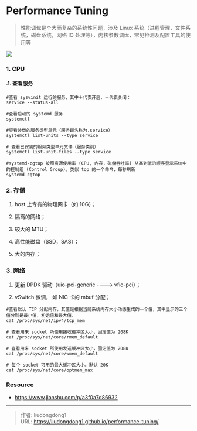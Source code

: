 # Performance Tuning


> 性能调优是个大而复杂的系统性问题，涉及 Linux 系统（进程管理，文件系统，磁盘系统，网络 IO 处理等），内核参数调优，常见检测及配置工具的使用等

![](https://lddpicture.oss-cn-beijing.aliyuncs.com/picture/13192585-406c6ead07aec166.png)

### 1. CPU

#### .1. 查看服务

```shell
#查看 sysvinit 运行的服务，其中＋代表开启，－代表关闭：
service --status-all

#查看启动的 systemd 服务
systemctl

#查看装载的服务类型单元（服务即名称为.service）
systemctl list-units --type service

# 查看已安装的服务类型单元文件（服务类别）
systemctl list-unit-files --type service

#systemd-cgtop 按照资源使用率 (CPU, 内存，磁盘吞吐率) 从高到低的顺序显示系统中的控制组 (Control Group)。类似 top 的一个命令，每秒刷新
systemd-cgtop 
```

### 2. 存储

1. host 上专有的物理网卡（如 10G）；

2. 隔离的网络；

3. 较大的 MTU；

4. 高性能磁盘（SSD，SAS）；

5. 大的内存；

### 3. 网络

1. 更新 DPDK 驱动（uio-pci-generic ----> vfio-pci）；

2. vSwitch 微调， 如 NIC 卡的 mbuf 分配；

```shell
#查看默认 TCP 分配内存，其值是根据当前系统内存大小动态生成的一个值，其中显示的三个值分别是最小值，初始值和最大值。
cat /proc/sys/net/ipv4/tcp_mem

# 查看用来 socket 所使用接收缓冲区大小，固定值为 208K
cat /proc/sys/net/core/rmem_default

# 查看用来 socket 所使用发送缓冲区大小，固定值为 208K
cat /proc/sys/net/core/wmem_default

# 每个 socket 可用的最大缓冲区大小。默认 20K
cat /proc/sys/net/core/optmem_max
```

### Resource

- https://www.jianshu.com/p/a3f0a7d86932

---

> 作者: liudongdong1  
> URL: https://liudongdong1.github.io/performance-tuning/  

